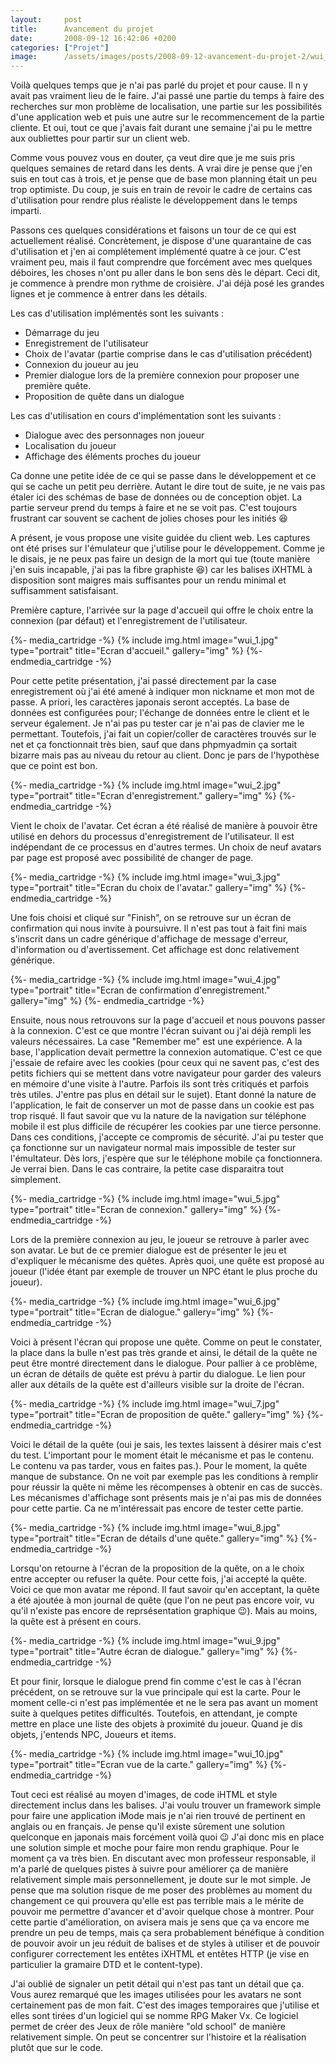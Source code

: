 ```yaml
---
layout:     post
title:      Avancement du projet
date:       2008-09-12 16:42:06 +0200
categories: ["Projet"]
image:      /assets/images/posts/2008-09-12-avancement-du-projet-2/wui_7.jpg
---
```


Voilà quelques temps que je n'ai pas parlé du projet et pour cause. Il n y avait pas vraiment lieu de le faire.
J'ai passé une partie du temps à faire des recherches sur mon problème de localisation, une partie sur les
possibilités d'une application web et puis une autre sur le recommencement de la partie cliente. Et oui, tout ce
que j'avais fait durant une semaine j'ai pu le mettre aux oubliettes pour partir sur un client web.

<!--more-->

Comme vous pouvez vous en douter, ça veut dire que je me suis pris quelques semaines de retard dans les dents. A
vrai dire je pense que j'en suis en tout cas à trois, et je pense que de base mon planning était un peu trop
optimiste. Du coup, je suis en train de revoir le cadre de certains cas d'utilisation pour rendre plus réaliste le
développement dans le temps imparti.

Passons ces quelques considérations et faisons un tour de ce qui est actuellement réalisé. Concrètement, je dispose
d'une quarantaine de cas d'utilisation et j'en ai complétement implémenté quatre à ce jour. C'est vraiment peu,
mais il faut comprendre que forcément avec mes quelques déboires, les choses n'ont pu aller dans le bon sens dès le
départ. Ceci dit, je commence à prendre mon rythme de croisière. J'ai déjà posé les grandes lignes et je commence à
entrer dans les détails.

Les cas d'utilisation implémentés sont les suivants :

- Démarrage du jeu
- Enregistrement de l'utilisateur
- Choix de l'avatar (partie comprise dans le cas d'utilisation précédent)
- Connexion du joueur au jeu
- Premier dialogue lors de la première connexion pour proposer une première quête.
- Proposition de quête dans un dialogue

Les cas d'utilisation en cours d'implémentation sont les suivants :

- Dialogue avec des personnages non joueur
- Localisation du joueur
- Affichage des éléments proches du joueur

Ca donne une petite idée de ce qui se passe dans le développement et ce qui se cache un petit peu derrière. Autant
le dire tout de suite, je ne vais pas étaler ici des schémas de base de données ou de conception objet. La partie
serveur prend du temps à faire et ne se voit pas. C'est toujours frustrant car souvent se cachent de jolies choses
pour les initiés :laughing:

A présent, je vous propose une visite guidée du client web. Les captures ont été prises sur l'émulateur que
j'utilise pour le développement. Comme je le disais, je ne peux pas faire un design de la mort qui tue (toute
manière j'en suis incapable, j'ai pas la fibre graphiste :laughing:) car les balises iXHTML à disposition sont
maigres mais suffisantes pour un rendu minimal et suffisamment satisfaisant.

Première capture, l'arrivée sur la page d'accueil qui offre le choix entre la connexion (par défaut) et
l'enregistrement de l'utilisateur.

{%- media_cartridge -%}
{% include img.html
    image="wui_1.jpg"
    type="portrait"
    title="Ecran d'accueil."
    gallery="img"
%}
{%- endmedia_cartridge -%}

Pour cette petite présentation, j'ai passé directement par la case enregistrement où j'ai été amené à indiquer mon
nickname et mon mot de passe. A priori, les caractères japonais seront acceptés. La base de données est configurées
pour; l'échange de données entre le client et le serveur également. Je n'ai pas pu tester car je n'ai pas de
clavier me le permettant. Toutefois, j'ai fait un copier/coller de caractères trouvés sur le net et ça fonctionnait
très bien, sauf que dans phpmyadmin ça sortait bizarre mais pas au niveau du retour au client. Donc je pars de
l'hypothèse que ce point est bon.

{%- media_cartridge -%}
{% include img.html
    image="wui_2.jpg"
    type="portrait"
    title="Ecran d'enregistrement."
    gallery="img"
%}
{%- endmedia_cartridge -%}

Vient le choix de l'avatar. Cet écran a été réalisé de manière à pouvoir être utilisé en dehors du processus
d'enregistrement de l'utilisateur. Il est indépendant de ce processus en d'autres termes. Un choix de neuf avatars
par page est proposé avec possibilité de changer de page.

{%- media_cartridge -%}
{% include img.html
    image="wui_3.jpg"
    type="portrait"
    title="Ecran du choix de l'avatar."
    gallery="img"
%}
{%- endmedia_cartridge -%}

Une fois choisi et cliqué sur "Finish", on se retrouve sur un écran de confirmation qui nous invite à poursuivre.
Il n'est pas tout à fait fini mais s'inscrit dans un cadre générique d'affichage de message d'erreur, d'information
ou d'avertissement. Cet affichage est donc relativement générique.

{%- media_cartridge -%}
{% include img.html
    image="wui_4.jpg"
    type="portrait"
    title="Ecran de confirmation d'enregistrement."
    gallery="img"
%}
{%- endmedia_cartridge -%}

Ensuite, nous nous retrouvons sur la page d'accueil et nous pouvons passer à la connexion. C'est ce que montre
l'écran suivant ou j'ai déjà rempli les valeurs nécessaires. La case "Remember me" est une expérience. A la base,
l'application devait permettre la connexion automatique. C'est ce que j'essaie de refaire avec les cookies (pour
ceux qui ne savent pas, c'est des petits fichiers qui se mettent dans votre navigateur pour garder des valeurs en
mémoire d'une visite à l'autre. Parfois ils sont très critiqués et parfois très utiles. J'entre pas plus en détail
sur le sujet). Etant donné la nature de l'application, le fait de conserver un mot de passe dans un cookie est pas
trop risqué. Il faut savoir que vu la nature de la navigation sur téléphone mobile il est plus difficile de
récupérer les cookies par une tierce personne. Dans ces conditions, j'accepte ce compromis de sécurité. J'ai pu
tester que ça fonctionne sur un navigateur normal mais impossible de tester sur l'émultateur. Dès lors, j'espère
que sur le téléphone mobile ça fonctionnera. Je verrai bien. Dans le cas contraire, la petite case disparaitra tout
simplement.

{%- media_cartridge -%}
{% include img.html
    image="wui_5.jpg"
    type="portrait"
    title="Ecran de connexion."
    gallery="img"
%}
{%- endmedia_cartridge -%}

Lors de la première connexion au jeu, le joueur se retrouve à parler avec son avatar. Le but de ce premier dialogue
est de présenter le jeu et d'expliquer le mécanisme des quêtes. Après quoi, une quête est proposé au joueur (l'idée
étant par exemple de trouver un NPC étant le plus proche du joueur).

{%- media_cartridge -%}
{% include img.html
    image="wui_6.jpg"
    type="portrait"
    title="Ecran de dialogue."
    gallery="img"
%}
{%- endmedia_cartridge -%}

Voici à présent l'écran qui propose une quête. Comme on peut le constater, la place dans la bulle n'est pas très
grande et ainsi, le détail de la quête ne peut être montré directement dans le dialogue. Pour pallier à ce
problème, un écran de détails de quête est prévu à partir du dialogue. Le lien pour aller aux détails de la quête
est d'ailleurs visible sur la droite de l'écran.

{%- media_cartridge -%}
{% include img.html
    image="wui_7.jpg"
    type="portrait"
    title="Ecran de proposition de quête."
    gallery="img"
%}
{%- endmedia_cartridge -%}

Voici le détail de la quête (oui je sais, les textes laissent à désirer mais c'est du test. L'important pour le
moment était le mécanisme et pas le contenu. Le contenu va pas tarder, vous en faites pas.). Pour le moment, la
quête manque de substance. On ne voit par exemple pas les conditions à remplir pour réussir la quête ni même les
récompenses à obtenir en cas de succès. Les mécanismes d'affichage sont présents mais je n'ai pas mis de données
pour cette partie. Ca ne m'intéressait pas encore de tester cette partie.

{%- media_cartridge -%}
{% include img.html
    image="wui_8.jpg"
    type="portrait"
    title="Ecran de détails d'une quête."
    gallery="img"
%}
{%- endmedia_cartridge -%}

Lorsqu'on retourne à l'écran de la proposition de la quête, on a le choix entre accepter ou refuser la quête. Pour
cette fois, j'ai accepté la quête. Voici ce que mon avatar me répond. Il faut savoir qu'en acceptant, la quête a
été ajoutée à mon journal de quête (que l'on ne peut pas encore voir, vu qu'il n'existe pas encore de
reprsésentation graphique :wink:). Mais au moins, la quête est à présent en cours.

{%- media_cartridge -%}
{% include img.html
    image="wui_9.jpg"
    type="portrait"
    title="Autre écran de dialogue."
    gallery="img"
%}
{%- endmedia_cartridge -%}

Et pour finir, lorsque le dialogue prend fin comme c'est le cas à l'écran précédent, on se retrouve sur la vue
principale qui est la carte. Pour le moment celle-ci n'est pas implémentée et ne le sera pas avant un moment suite
à quelques petites difficultés. Toutefois, en attendant, je compte mettre en place une liste des objets à proximité
du joueur. Quand je dis objets, j'entends NPC, Joueurs et items.

{%- media_cartridge -%}
{% include img.html
    image="wui_10.jpg"
    type="portrait"
    title="Ecran vue de la carte."
    gallery="img"
%}
{%- endmedia_cartridge -%}

Tout ceci est réalisé au moyen d'images, de code iHTML et style directement inclus dans les balises. J'ai voulu
trouver un framework simple pour faire une application iMode mais je n'ai rien trouvé de pertinent en anglais ou en
français. Je pense qu'il existe sûrement une solution quelconque en japonais mais forcément voilà quoi :wink: J'ai
donc mis en place une solution simple et moche pour faire mon rendu graphique. Pour le moment ça va très bien. En
discutant avec mon professeur responsable, il m'a parlé de quelques pistes à suivre pour améliorer ça de manière
relativement simple mais personnellement, je doute sur le mot simple. Je pense que ma solution risque de me poser
des problèmes au moment du changement ce qui prouvera qu'elle est pas terrible mais a le mérite de pouvoir me
permettre d'avancer et d'avoir quelque chose à montrer. Pour cette partie d'amélioration, on avisera mais je sens
que ça va encore me prendre un peu de temps, mais ça sera probablement bénéfique à condition de pouvoir avoir un
jeu réduit de balises et de styles à utiliser et de pouvoir configurer correctement les entêtes iXHTML et entêtes
HTTP (je vise en particulier la gramaire DTD et le content-type).

J'ai oublié de signaler un petit détail qui n'est pas tant un détail que ça. Vous aurez remarqué que les images
utilisées pour les avatars ne sont certainement pas de mon fait. C'est des images temporaires que j'utilise et
elles sont tirées d'un logiciel qui se nomme RPG Maker Vx. Ce logiciel permet de créer des Jeux de rôle manière
"old school" de manière relativement simple. On peut se concentrer sur l'histoire et la réalisation plutôt que sur
le code.